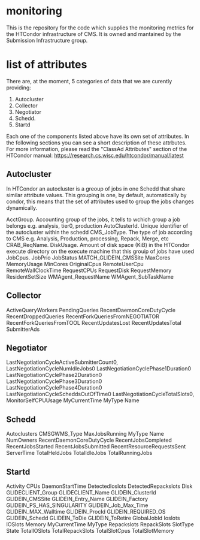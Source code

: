 # monitoring
This is the repository for the code which supplies the monitoring metrics for the HTCondor infrastructure of CMS. 
It is owned and mantained by the Submission Infrastructure group.

# list of attributes
There are, at the moment, 5 categories of data that we are curently providing: 
1. Autocluster
2. Collector
3. Negotiator
4. Schedd. 
5. Startd

Each one of the components listed above have its own set of attributes. In the following sections you can see a short description
of these attrbutes. For more information, please read the "ClassAd Attributes" section of the HTCondor manual:
https://research.cs.wisc.edu/htcondor/manual/latest

## Autocluster
In HTCondor an autocluster is a greoup of jobs in one Schedd that share similar attribute values. This grouping is one, by default,
automatically by condor, this means that the set of attributes used to group the jobs changes dynamically.

AcctGroup. Accounting group of the jobs, it tells to wchich group a job belongs e.g. analysis, tier0, production
AutoClusterId. Unique identifier of the autocluster within the schedd
CMS_JobType. The type of job according to CMS e.g. Analysis, Production, processing, Repack, Merge, etc
CRAB_ReqName. 
DiskUsage. Amount of disk space (KiB) in the HTCondor execute directory on the execute machine that this grouip of jobs have used
JobCpus. 
JobPrio
JobStatus
MATCH_GLIDEIN_CMSSite
MaxCores
MemoryUsage
MinCores
OriginalCpus
RemoteUserCpu
RemoteWallClockTime
RequestCPUs
RequestDisk
RequestMemory
ResidentSetSize
WMAgent_RequestName
WMAgent_SubTaskName

## Collector
ActiveQueryWorkers
PendingQueries
RecentDaemonCoreDutyCycle
RecentDroppedQueries
RecentForkQueriesFromNEGOTIATOR
RecentForkQueriesFromTOOL
RecentUpdatesLost
RecentUpdatesTotal
SubmitterAds

## Negotiator
LastNegotiationCycleActiveSubmitterCount0,
LastNegotiationCycleNumIdleJobs0
LastNegotiationCyclePhase1Duration0
LastNegotiationCyclePhase2Duration0
LastNegotiationCyclePhase3Duration0
LastNegotiationCyclePhase4Duration0
LastNegotiationCycleScheddsOutOfTime0
LastNegotiationCycleTotalSlots0,
MonitorSelfCPUUsage
MyCurrentTime
MyType
Name

## Schedd
Autoclusters
CMSGWMS_Type
MaxJobsRunning
MyType
Name
NumOwners
RecentDaemonCoreDutyCycle
RecentJobsCompleted
RecentJobsStarted
RecentJobsSubmitted
RecentResourceRequestsSent
ServerTime
TotalHeldJobs
TotalIdleJobs
TotalRunningJobs

## Startd
Activity
CPUs
DaemonStartTime
DetectedIoslots
DetectedRepackslots
Disk
GLIDECLIENT_Group
GLIDECLIENT_Name
GLIDEIN_ClusterId
GLIDEIN_CMSSite
GLIDEIN_Entry_Name
GLIDEIN_Factory
GLIDEIN_PS_HAS_SINGULARITY
GLIDEIN_Job_Max_Time
GLIDEIN_MAX_Walltime
GLIDEIN_ProcId
GLIDEIN_REQUIRED_OS
GLIDEIN_Schedd
GLIDEIN_ToDie
GLIDEIN_ToRetire
GlobalJobId
Ioslots
IOSlots
Memory
MyCurrentTime
MyType
Repackslots
RepackSlots
SlotType
State
TotalIOSlots
TotalRepackSlots
TotalSlotCpus
TotalSlotMemory





